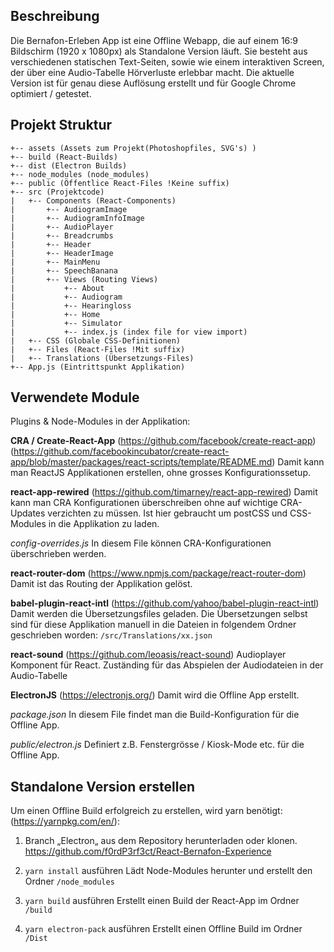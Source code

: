 ## Beschreibung
Die Bernafon-Erleben App ist eine Offline Webapp, die auf einem 16:9 Bildschirm (1920 x 1080px) als 
Standalone Version läuft. Sie besteht aus verschiedenen statischen Text-Seiten, sowie wie einem interaktiven Screen, der über eine Audio-Tabelle Hörverluste erlebbar macht. Die aktuelle Version ist für genau diese Auflösung erstellt und für Google Chrome optimiert / getestet.

## Projekt Struktur
```text
+-- assets (Assets zum Projekt(Photoshopfiles, SVG's) )
+-- build (React-Builds)
+-- dist (Electron Builds)
+-- node_modules (node_modules)
+-- public (Öffentlice React-Files !Keine suffix)
+-- src (Projektcode)
|   +-- Components (React-Components)
|       +-- AudiogramImage
|       +-- AudiogramInfoImage
|       +-- AudioPlayer
|       +-- Breadcrumbs
|       +-- Header
|       +-- HeaderImage
|       +-- MainMenu
|       +-- SpeechBanana
|       +-- Views (Routing Views)
|           +-- About
|           +-- Audiogram
|           +-- Hearingloss
|           +-- Home
|           +-- Simulator
|           +-- index.js (index file for view import)
|   +-- CSS (Globale CSS-Definitionen)
|   +-- Files (React-Files !Mit suffix)
|   +-- Translations (Übersetzungs-Files)
+-- App.js (Eintrittspunkt Applikation)
```


## Verwendete Module
Plugins & Node-Modules in der Applikation:

**CRA / Create-React-App** 
(https://github.com/facebook/create-react-app)
(https://github.com/facebookincubator/create-react-app/blob/master/packages/react-scripts/template/README.md)
Damit kann man ReactJS Applikationen erstellen, ohne grosses Konfigurationssetup. 

**react-app-rewired** 
(https://github.com/timarney/react-app-rewired)
Damit kann man CRA Konfigurationen überschreiben ohne auf wichtige CRA-Updates verzichten zu müssen. 
Ist hier gebraucht um postCSS und CSS-Modules in die Applikation zu laden.

*config-overrides.js*
In diesem File können CRA-Konfigurationen überschrieben werden.

**react-router-dom** 
(https://www.npmjs.com/package/react-router-dom)
Damit ist das Routing der Applikation gelöst.

**babel-plugin-react-intl** 
(https://github.com/yahoo/babel-plugin-react-intl)
Damit werden die Übersetzungsfiles geladen. Die Übersetzungen selbst sind für diese Applikation manuell in die Dateien in folgendem Ordner geschrieben worden: `/src/Translations/xx.json`

**react-sound** 
(https://github.com/leoasis/react-sound)
Audioplayer Komponent für React. Zuständing für das Abspielen der Audiodateien in der Audio-Tabelle

**ElectronJS**
(https://electronjs.org/) 
Damit wird die Offline App erstellt.

*package.json*
In diesem File findet man die Build-Konfiguration für die Offline App.

*public/electron.js*
Definiert z.B. Fenstergrösse / Kiosk-Mode etc. für die Offline App. 

## Standalone Version erstellen
Um einen Offline Build erfolgreich zu erstellen, wird yarn benötigt: (https://yarnpkg.com/en/):

1. Branch „Electron„ aus dem Repository herunterladen oder klonen.
https://github.com/f0rdP3rf3ct/React-Bernafon-Experience

2. `yarn install` ausführen
Lädt Node-Modules herunter und erstellt den Ordner `/node_modules`

3. `yarn build` ausführen 
Erstellt einen Build der React-App im Ordner `/build`

4. `yarn electron-pack` ausführen
Erstellt einen Offline Build im Ordner `/Dist`
